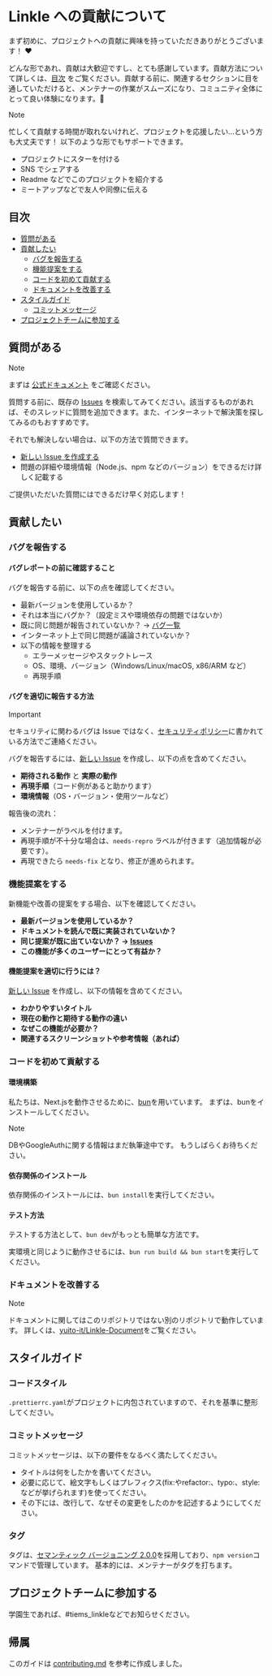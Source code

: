 # Linkle への貢献について

まず初めに、プロジェクトへの貢献に興味を持っていただきありがとうございます！ ❤️

どんな形であれ、貢献は大歓迎ですし、とても感謝しています。貢献方法について詳しくは、[目次](#目次) をご覧ください。貢献する前に、関連するセクションに目を通していただけると、メンテナーの作業がスムーズになり、コミュニティ全体にとって良い体験になります。🎉

> [!NOTE]
> 忙しくて貢献する時間が取れないけれど、プロジェクトを応援したい…という方も大丈夫です！ 以下のような形でもサポートできます。
>
> - プロジェクトにスターを付ける
> - SNS でシェアする
> - Readme などでこのプロジェクトを紹介する
> - ミートアップなどで友人や同僚に伝える

## 目次

- [質問がある](#質問がある)
- [貢献したい](#貢献したい)
  - [バグを報告する](#バグを報告する)
  - [機能提案をする](#機能提案をする)
  - [コードを初めて貢献する](#コードを初めて貢献する)
  - [ドキュメントを改善する](#ドキュメントを改善する)
- [スタイルガイド](#スタイルガイド)
  - [コミットメッセージ](#コミットメッセージ)
- [プロジェクトチームに参加する](#プロジェクトチームに参加する)

## 質問がある

> [!NOTE]
> まずは [公式ドキュメント](https://docs.linkle.nnn.uniproject.jp) をご確認ください。

質問する前に、既存の [Issues](https://github.com/yuito-it/Linkle/issues) を検索してみてください。該当するものがあれば、そのスレッドに質問を追加できます。また、インターネットで解決策を探してみるのもおすすめです。

それでも解決しない場合は、以下の方法で質問できます。

- [新しい Issue を作成する](https://github.com/yuito-it/Linkle/issues/new)
- 問題の詳細や環境情報（Node.js、npm などのバージョン）をできるだけ詳しく記載する

ご提供いただいた質問にはできるだけ早く対応します！

## 貢献したい

### バグを報告する

#### バグレポートの前に確認すること

バグを報告する前に、以下の点を確認してください。

- 最新バージョンを使用しているか？
- それは本当にバグか？（設定ミスや環境依存の問題ではないか）
- 既に同じ問題が報告されていないか？ → [バグ一覧](https://github.com/yuito-it/Linkle/issues?q=label%3Abug)
- インターネット上で同じ問題が議論されていないか？
- 以下の情報を整理する
  - エラーメッセージやスタックトレース
  - OS、環境、バージョン（Windows/Linux/macOS, x86/ARM など）
  - 再現手順

#### バグを適切に報告する方法

> [!IMPORTANT]
> セキュリティに関わるバグは Issue ではなく、[セキュリティポリシー](./SECURITY.md)に書かれている方法でご連絡ください。

バグを報告するには、[新しい Issue](https://github.com/yuito-it/Linkle/issues/new) を作成し、以下の点を含めてください。

- **期待される動作** と **実際の動作**
- **再現手順**（コード例があると助かります）
- **環境情報**（OS・バージョン・使用ツールなど）

報告後の流れ：

- メンテナーがラベルを付けます。
- 再現手順が不十分な場合は、`needs-repro` ラベルが付きます（追加情報が必要です）。
- 再現できたら `needs-fix` となり、修正が進められます。

### 機能提案をする

新機能や改善の提案をする場合、以下を確認してください。

- **最新バージョンを使用しているか？**
- **ドキュメントを読んで既に実装されていないか？**
- **同じ提案が既に出ていないか？ → [Issues](https://github.com/yuito-it/Linkle/issues)**
- **この機能が多くのユーザーにとって有益か？**

#### 機能提案を適切に行うには？

[新しい Issue](https://github.com/yuito-it/Linkle/issues) を作成し、以下の情報を含めてください。

- **わかりやすいタイトル**
- **現在の動作と期待する動作の違い**
- **なぜこの機能が必要か？**
- **関連するスクリーンショットや参考情報（あれば）**

### コードを初めて貢献する

#### 環境構築

私たちは、Next.jsを動作させるために、[bun](https://bun.sh/)を用いています。
まずは、bunをインストールしてください。

> [!NOTE]
> DBやGoogleAuthに関する情報はまだ執筆途中です。
> もうしばらくお待ちください。

#### 依存関係のインストール

依存関係のインストールには、`bun install`を実行してください。

#### テスト方法

テストする方法として、`bun dev`がもっとも簡単な方法です。

実環境と同じように動作させるには、`bun run build && bun start`を実行してください。

### ドキュメントを改善する

> [!NOTE]
> ドキュメントに関してはこのリポジトリではない別のリポジトリで動作しています。
> 詳しくは、[yuito-it/Linkle-Document](https://github.com/yuito-it/Linkle-Document)をご覧ください。

## スタイルガイド

### コードスタイル

`.prettierrc.yaml`がプロジェクトに内包されていますので、それを基準に整形してください。

### コミットメッセージ

コミットメッセージは、以下の要件をなるべく満たしてください。

- タイトルは何をしたかを書いてください。
- 必要に応じて、絵文字もしくはプレフィクス(fix:やrefactor:、typo:、style: などが挙げられます)を使ってください。
- その下には、改行して、なぜその変更をしたのかを記述するようにしてください。

### タグ

タグは、[セマンティック バージョニング 2.0.0](https://semver.org/lang/ja/)を採用しており、`npm version`コマンドで管理しています。
基本的には、メンテナーがタグを打ちます。

## プロジェクトチームに参加する

学園生であれば、#tiems_linkleなどでお知らせください。

## 帰属

このガイドは [contributing.md](https://contributing.md/generator) を参考に作成しました。
